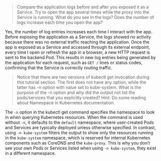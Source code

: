 > Compare the application logs before and after you exposed it as a Service. Try to open the app several times while the proxy into the Service is running. What do you see in the logs? Does the number of logs increase each time you open the app?

Yes, the number of log entries increases each time I interact with the app. Before exposing the application as a Service, the logs showed no activity because there was no external traffic reaching the application. Once the app is exposed as a Service and accessed through its external endpoint, every time I open or refresh the app in a browser, a new HTTP request is sent to the backend Pod. This results in new log entries being generated by the application for each request, such as `GET /` lines or status codes, confirming that the Service is correctly routing traffic.

> Notice that there are two versions of kubectl get invocation during this tutorial section. The first does not have any option, while the latter has -n option with value set to kube-system. What is the purpose of the -n option and why did the output not list the pods/services that you explicitly created? Hint: Do some reading about Namespace in Kubernetes documentation.

The `-n` option in the kubectl get command specifies the namespace to look in when querying Kubernetes resources. When the command is used without `-n`, it defaults to the `default` namespace, where user-created Pods and Services are typically deployed unless otherwise specified. In contrast, using `-n kube-system` filters the output to show only the resources running in the `kube-system` namespace, which is reserved for internal Kubernetes components such as CoreDNS and the `kube-proxy`. This is why you don’t see your own Pods or Services listed when using `-n kube-system`, they exist in a different namespace.
